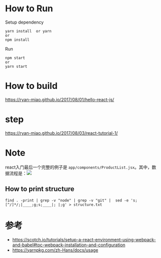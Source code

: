 # How to Run

Setup dependency
```
yarn install  or yarn
or
npm install
```

Run
```
npm start
or
yarn start
```

# How to build
https://ryan-miao.github.io/2017/08/01/hello-react-js/

# step
https://ryan-miao.github.io/2017/08/03/react-tutorial-1/

# Note
react入门最后一个完整的例子是 `app/components/ProductList.jsx`。其中，数据流程是：![](http://oe20lp6p0.bkt.clouddn.com/blog/2017/productList-data-flow.png)

## How to print structure
```shell
find . -print | grep -v "node" | grep -v "git" |  sed -e 's;[^/]*/;|____;g;s;____|; |;g' > structure.txt
```
 
# 参考
- https://scotch.io/tutorials/setup-a-react-environment-using-webpack-and-babel#toc-webpack-installation-and-configuration
- https://yarnpkg.com/zh-Hans/docs/usage
